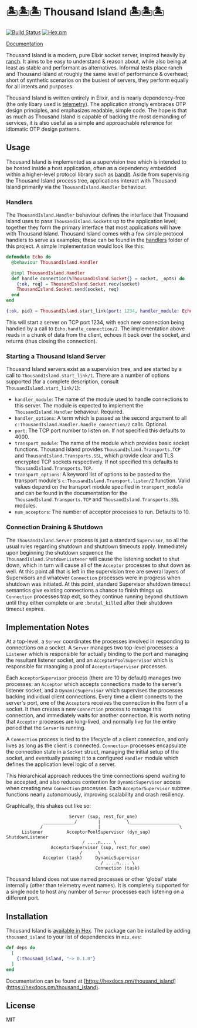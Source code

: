 # 🏝🏝🏝 Thousand Island 🏝🏝🏝 

[![Build Status](https://github.com/mtrudel/thousand_island/workflows/Elixir%20CI/badge.svg)](https://github.com/mtrudel/thousand_island/actions)
[![Hex.pm](https://img.shields.io/hexpm/v/thousand_island.svg?style=flat-square)](https://hex.pm/packages/thousand_island)

[Documentation](https://hexdocs.pm/thousand_island)

Thousand Island is a modern, pure Elixir socket server, inspired heavily by
[ranch](https://github.com/ninenines/ranch). It aims to be easy to understand
& reason about, while also being at least as stable and performant as alternatives. 
Informal tests place ranch and Thousand Island at roughly the same level of 
performance & overhead; short of synthetic scenarios on the busiest of servers, 
they perform equally for all intents and purposes.

Thousand Island is written entirely in Elixir, and is nearly dependency-free (the 
only libary used is [telemetry](https://github.com/beam-telemetry/telemetry)). 
The application strongly embraces OTP design principles, and emphasizes readable, 
simple code. The hope is that as much as Thousand Island is capable of backing 
the most demanding of services, it is also useful as a simple and approachable
reference for idiomatic OTP design patterns.

## Usage

Thousand Island is implemented as a supervision tree which is intended to be hosted
inside a host application, often as a dependency embedded within a higher-level 
protocol library such as [bandit](https://github.com/mtrudel/bandit). Aside from 
supervising the Thousand Island process tree, applications interact with Thousand 
Island primarily via the `ThousandIsland.Handler` behaviour.

### Handlers

The `ThousandIsland.Handler` behaviour defines the interface that Thousand Island 
uses to pass `ThousandIsland.Socket`s up to the application level; together they 
form the primary interface that most applications will have with Thousand Island. 
Thousand Island comes with a few simple protocol handlers to serve as examples; 
these can be found in the [handlers](https://github.com/mtrudel/thousand_island/tree/master/lib/thousand_island/handlers) 
folder of this project. A simple implementation would look like this:

```elixir
defmodule Echo do
  @behaviour ThousandIsland.Handler

  @impl ThousandIsland.Handler
  def handle_connection(%ThousandIsland.Socket{} = socket, _opts) do
    {:ok, req} = ThousandIsland.Socket.recv(socket)
    ThousandIsland.Socket.send(socket, req)
  end
end

{:ok, pid} = ThousandIsland.start_link(port: 1234, handler_module: Echo)
```

This will start a server on TCP port 1234, with each new connection being handled by
a call to `Echo.handle_connection/2`. The implementation above reads in a chunk
of data from the client, echoes it back over the socket, and returns (thus closing 
the connection).

### Starting a Thousand Island Server

Thousand Island servers exist as a supervision tree, and are started by a call
to `ThousandIsland.start_link/1`. There are a number of options supported (for a 
complete description, consult `ThousandIsland.start_link/1`):

* `handler_module`: The name of the module used to handle connections to this server.
The module is expected to implement the `ThousandIsland.Handler` behaviour. Required.
* `handler_options`: A term which is passed as the second argument to all 
`c:ThousandIsland.Handler.handle_connection/2` calls. Optional.
* `port`: The TCP port number to listen on. If not specified this defaults to 4000.
* `transport_module`: The name of the module which provides basic socket functions.
Thousand Island provides `ThousandIsland.Transports.TCP` and `ThousandIsland.Transports.SSL`,
which provide clear and TLS encrypted TCP sockets respectively. If not specified this
defaults to `ThousandIsland.Transports.TCP`.
* `transport_options`: A keyword list of options to be passed to the transport module's
`c:ThousandIsland.Transport.listen/2` function. Valid values depend on the transport
module specified in `transport_module` and can be found in the documentation for the
`ThousandIsland.Transports.TCP` and `ThousandIsland.Transports.SSL` modules.
* `num_acceptors`: The number of acceptor processes to run. Defaults to 10.

### Connection Draining & Shutdown

The `ThousandIsland.Server` process is just a standard `Supervisor`, so all the 
usual rules regarding shutdown and shutdown timeouts apply. Immediately upon 
beginning the shutdown sequence the `ThousandIsland.ShutdownListener` will cause 
the listening socket to shut down, which in turn will cause all of the `Acceptor` 
processes to shut down as well. At this point all that is left in the supervision 
tree are several layers of Supervisors and whatever `Connection` processes were 
in progress when shutdown was initiated. At this point, standard Supervisor shutdown
timeout semantics give existing connections a chance to finish things up. `Connection`
processes trap exit, so they continue running beyond shutdown until they either 
complete or are `:brutal_kill`ed after their shutdown timeout expires.

## Implementation Notes

At a top-level, a `Server` coordinates the processes involved in responding to 
connections on a socket. A `Server` manages two top-level processes: a `Listener` 
which is responsible for actually binding to the port and managing the resultant 
listener socket, and an `AcceptorPoolSupervisor` which is responsible for maanging 
a pool of `AcceptorSupervisor` processes.

Each `AcceptorSupervisor` process (there are 10 by default) manages two processes: 
an `Acceptor` which accepts connections made to the server's listener socket, 
and a `DynamicSupervisor` which supervises the processes backing individual
client connections. Every time a client connects to the server's port, one of 
the `Acceptor`s receives the connection in the form of a socket. It then 
creates a new `Connection` process to manage this connection, and immediately 
waits for another connection. It is worth noting that `Acceptor` processes 
are long-lived, and normally live for the entire period that the `Server` is 
running.

A `Connection` process is tied to the lifecycle of a client connection, and 
only lives as long as the client is connected. `Connection` processes
encapsulate the connection state in a `Socket` struct, managing the initial setup 
of the socket, and eventually passing it to a configured `Handler` module 
which defines the application level logic of a server.

This hierarchical approach reduces the time connections spend waiting to be accepted,
and also reduces contention for `DynamicSupervisor` access when creating new 
`Connection` processes. Each `AcceptorSupervisor` subtree functions nearly 
autonomously, improving scalability and crash resiliency.

Graphically, this shakes out like so:

```
                        Server (sup, rest_for_one) 
              ____________/        |          \___________________
             /                     |                              \
      Listener         AcceptorPoolSupervisor (dyn_sup)      ShutdownListener
                             / ....n.... \
                 AcceptorSupervisor (sup, rest_for_one)
                            /      \
              Acceptor (task)     DynamicSupervisor    
                                    / ....n.... \
                                  Connection (task)
```

Thousand Island does not use named processes or other 'global' state internally 
(other than telemetry event names). It is completely supported for a single node
to host any number of `Server` processes each listening on a different port.

## Installation

Thousand Island is [available in Hex](https://hex.pm/packages/thousand_island). The package 
can be installed by adding `thousand_island` to your list of dependencies in `mix.exs`:

```elixir
def deps do
  [
    {:thousand_island, "~> 0.1.0"}
  ]
end
```

Documentation can be found at [https://hexdocs.pm/thousand_island](https://hexdocs.pm/thousand_island).

## License

MIT

